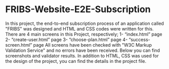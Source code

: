 # FRIBS-Website-E2E-Subscription
  In this project, the end-to-end subscription process of an application called "FRIBS" was designed and HTML and CSS codes were written for this.   There are 4 main screens in this Project, respectively;  1-	“index.html” page 2-	“create-user.html” page 3-	“choose-plan.html” page 4-	“success-screen.html” page    All screens have been checked with "W3C Markup Validation Service" and no errors have been received. Below you can find screenshots and validator results.  In addition to HTML, CSS was used for the design of the project, you can find the details in the project file.
